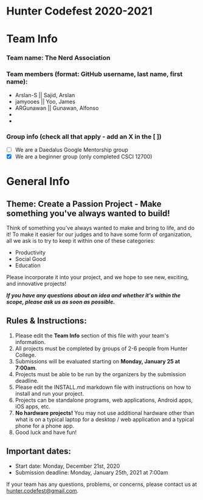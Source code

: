 # Hunter Codefest 2020-2021

# Team Info
### Team name: The Nerd Association
### Team members (format: GitHub username, last name, first name):
- Arslan-S || Sajid, Arslan
- jamyooes || Yoo, James
- ARGunawan || Gunawan, Alfonso
-
-

### Group info (check all that apply - add an X in the [ ])
- [ ] We are a Daedalus Google Mentorship group
- [X] We are a beginner group (only completed CSCI 12700)

# General Info
## Theme: Create a Passion Project - Make something you've always wanted to build!
Think of something you've always wanted to make and bring to life, and do it! To make it easier for our judges and to have some form of organization, all we ask is to try to keep it within one of these categories:
-   Productivity
-   Social Good
-   Education
    
Please incorporate it into your project, and we hope to see new, exciting, and innovative projects!

*__If you have any questions about an idea and whether it's within the scope, please ask us as soon as possible.__*

## Rules & Instructions:

1. Please edit the **Team Info** section of this file with your team's information.
2. All projects must be completed by groups of 2-6 people from Hunter College.
3. Submissions will be evaluated starting on **Monday, January 25 at 7:00am**.
4. Projects must be able to be run by the organizers by the submission deadline.
5. Please edit the INSTALL.md markdown file with instructions on how to install and run your project. 
6. Projects can be standalone programs, web applications, Android apps,  iOS apps, etc.
7. **No hardware projects!** You may not use additional hardware other than what is on a typical laptop for a desktop / web application and a typical phone for a phone app.
8. Good luck and have fun!

## Important dates:
- Start date: Monday, December 21st, 2020
- Submission deadline: Monday, January 25th, 2021 at 7:00am

If your team has any questions, problems, or concerns, please contact us at hunter.codefest@gmail.com.
